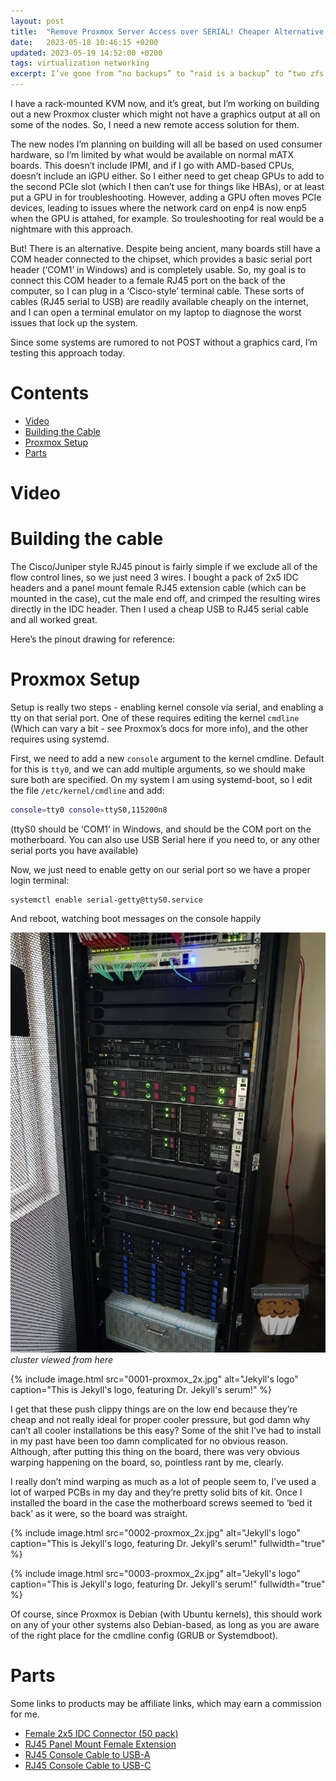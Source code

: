 ```yaml
---
layout: post
title:  "Remove Proxmox Server Access over SERIAL! Cheaper Alternative to IPMI or KVMs"
date:   2023-05-18 10:46:15 +0200
updated: 2023-05-19 14:52:00 +0200
tags: virtualization networking
excerpt: I’ve gone from “no backups” to “raid is a backup” to “two zfs pools in one box”, and decided it’s finally time for a proper backup solution. So, I settled on Proxmox Backup Server! And today, I rebuild my HP Microserver Gen8 with 4x10T refurbished SAS drives, a new SAS controller card, and more! With this backup solution, I’m feeling a lot better about my data migration to Ceph. Contents Video SAS Drive Formatting ZFS Pool Setup Next Steps Video SAS Drive Formatting Since these drives were refurbished they were formerly formatted for a hardware RAID controller and were giving me lots of protection errors in dmesg - specifically blk_update_request protection error (and failing to read, but not write).
---
```

I have a rack-mounted KVM now, and it’s great, but I’m working on building out a new Proxmox cluster which might not have a graphics output at all on some of the nodes. So, I need a new remote access solution for them.

The new nodes I’m planning on building will all be based on used consumer hardware, so I’m limited by what would be available on normal mATX boards. This doesn’t include IPMI, and if I go with AMD-based CPUs, doesn’t include an iGPU either. So I either need to get cheap GPUs to add to the second PCIe slot (which I then can’t use for things like HBAs), or at least put a GPU in for troubleshooting. However, adding a GPU often moves PCIe devices, leading to issues where the network card on enp4 is now enp5 when the GPU is attahed, for example. So trouleshooting for real would be a nightmare with this approach.

But! There is an alternative. Despite being ancient, many boards still have a COM header connected to the chipset, which provides a basic serial port header (‘COM1’ in Windows) and is completely usable. So, my goal is to connect this COM header to a female RJ45 port on the back of the computer, so I can plug in a ‘Cisco-style’ terminal cable. These sorts of cables (RJ45 serial to USB) are readily available cheaply on the internet, and I can open a terminal emulator on my laptop to diagnose the worst issues that lock up the system.

Since some systems are rumored to not POST without a graphics card, I’m testing this approach today.

# Contents

- [Video](#video)
- [Building the Cable](#building-the-cable)
- [Proxmox Setup](#proxmox-setup)
- [Parts](#parts)

# Video

# Building the cable

The Cisco/Juniper style RJ45 pinout is fairly simple if we exclude all of the flow control lines, so we just need 3 wires. I bought a pack of 2x5 IDC headers and a panel mount female RJ45 extension cable (which can be mounted in the case), cut the male end off, and crimped the resulting wires directly in the IDC header. Then I used a cheap USB to RJ45 serial cable and all worked great.

Here’s the pinout drawing for reference:

# Proxmox Setup

Setup is really two steps - enabling kernel console via serial, and enabling a tty on that serial port. One of these requires editing the kernel `cmdline` (Which can vary a bit - see Proxmox’s docs for more info), and the other requires using systemd.

First, we need to add a new `console` argument to the kernel cmdline. Default for this is `tty0`, and we can add multiple arguments, so we should make sure both are specified. On my system I am using systemd-boot, so I edit the file `/etc/kernel/cmdline` and add:

```bash
console=tty0 console=ttyS0,115200n8
```

(ttyS0 should be ‘COM1’ in Windows, and should be the COM port on the motherboard. You can also use USB Serial here if you need to, or any other serial ports you have available)

Now, we just need to enable getty on our serial port so we have a proper login terminal:

```
systemctl enable serial-getty@ttyS0.service
```

And reboot, watching boot messages on the console happily


![image tooltip here](/assets/images/0001-proxmox.jpg)
*cluster viewed from here*

{% include image.html
  src="0001-proxmox_2x.jpg"
  alt="Jekyll's logo"
  caption="This is Jekyll's logo, featuring Dr. Jekyll's serum!"
%}

I get that these push clippy things are on the low end because they’re cheap and not really ideal for proper cooler pressure, but god damn why can’t all cooler installations be this easy? Some of the shit I’ve had to install in my past have been too damn complicated for no obvious reason. Although, after putting this thing on the board, there was very obvious warping happening on the board, so, pointless rant by me, clearly.

I really don’t mind warping as much as a lot of people seem to, I’ve used a lot of warped PCBs in my day and they’re pretty solid bits of kit. Once I installed the board in the case the motherboard screws seemed to ‘bed it back’ as it were, so the board was straight.

{% include image.html
  src="0002-proxmox_2x.jpg"
  alt="Jekyll's logo"
  caption="This is Jekyll's logo, featuring Dr. Jekyll's serum!"
  fullwidth="true"
%}

{% include image.html
  src="0003-proxmox_2x.jpg"
  alt="Jekyll's logo"
  caption="This is Jekyll's logo, featuring Dr. Jekyll's serum!"
  fullwidth="true"
%}

Of course, since Proxmox is Debian (with Ubuntu kernels), this should work on any of your other systems also Debian-based, as long as you are aware of the right place for the cmdline config (GRUB or Systemdboot).

# Parts

Some links to products may be affiliate links, which may earn a commission for me.

- [Female 2x5 IDC Connector (50 pack)](https://google.com)
- [RJ45 Panel Mount Female Extension](https://google.com)
- [RJ45 Console Cable to USB-A](https://google.com)
- [RJ45 Console Cable to USB-C](https://google.com)

